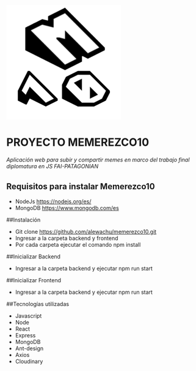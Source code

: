 

![alt text](https://github.com/alewachu/memerezco10/blob/master/frontend/src/assets/logo.png)
# PROYECTO MEMEREZCO10
###### Aplicación web para subir y compartir memes en marco del trabajo final diplomatura en JS FAI-PATAGONIAN

## Requisitos para instalar Memerezco10
* NodeJs https://nodejs.org/es/
* MongoDB https://www.mongodb.com/es

##Instalación 
* Git clone  https://github.com/alewachu/memerezco10.git
* Ingresar a la carpeta backend y frontend
* Por cada carpeta ejecutar el comando npm install

##Inicializar Backend
* Ingresar a la carpeta backend y ejecutar npm run start
  
##Inicializar Frontend
* Ingresar a la carpeta backend y ejecutar npm run start



##Tecnologías utilizadas
* Javascript
* Node
* React
* Express
* MongoDB
* Ant-design
* Axios
* Cloudinary
  
  

